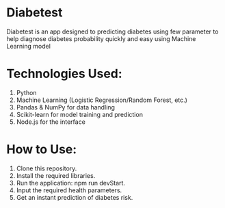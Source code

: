 # Diabetest
Diabetest is an app designed to predicting diabetes using few parameter to help diagnose diabetes probability quickly and easy using Machine Learning model

# Technologies Used:
1. Python
2. Machine Learning (Logistic Regression/Random Forest, etc.)
3. Pandas & NumPy for data handling
4. Scikit-learn for model training and prediction
5. Node.js for the interface

# How to Use:
1. Clone this repository.
2. Install the required libraries.
3. Run the application: npm run devStart.
4. Input the required health parameters.
5. Get an instant prediction of diabetes risk.
